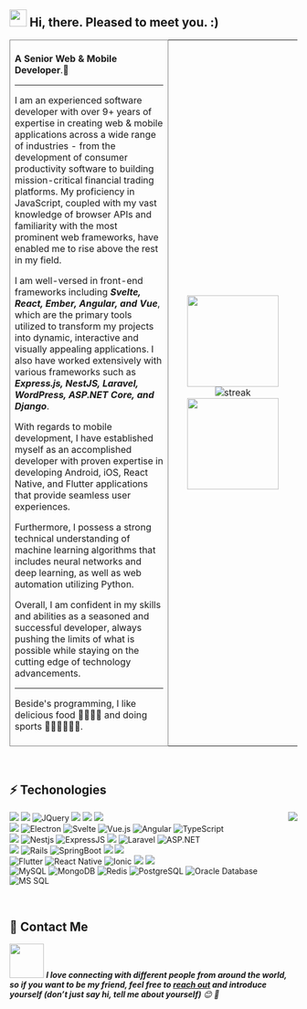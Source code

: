 ## <img src="https://raw.githubusercontent.com/iampavangandhi/iampavangandhi/master/gifs/Hi.gif" width="30px"> Hi, there. Pleased to meet you. :)
<table><tr><td valign="center" width="55%" style="border:1px solid gray;">
<br/>
<strong>A Senior Web & Mobile Developer</strong>.👋 
<hr/>
I am an experienced software developer with over 9+ years of expertise in creating web & mobile applications across a wide range of industries - from the development of consumer productivity software to building mission-critical financial trading platforms.
My proficiency in JavaScript, coupled with my vast knowledge of browser APIs and familiarity with the most prominent web frameworks, have enabled me to rise above the rest in my field. 
	
I am well-versed in front-end frameworks including _**Svelte, React, Ember, Angular, and Vue**_, which are the primary tools utilized to transform my projects into dynamic, interactive and visually appealing applications.
I also have worked extensively with various frameworks such as _**Express.js, NestJS, Laravel, WordPress, ASP.NET Core, and Django**_.

With regards to mobile development, I have established myself as an accomplished developer with proven expertise in developing Android, iOS, React Native, and Flutter applications that provide seamless user experiences.

Furthermore, I possess a strong technical understanding of machine learning algorithms that includes neural networks and deep learning, as well as web automation utilizing Python.

Overall, I am confident in my skills and abilities as a seasoned and successful developer, always pushing the limits of what is possible while staying on the cutting edge of technology advancements.
<hr/>
Beside's programming, I like delicious food 🥗🥩🌮🍣 and doing sports 🏃⛹️‍♂️🏋🏼‍♂️.
<br/><br/>
</td>

<td valign="center" width="45%">
<div align="center" style="justify-content:"center">
	<img height="160em" src="https://github-readme-stats.vercel.app/api?username=spiderman128&show_icons=true&theme=transparent&include_all_commits=true&count_private=true"/>
<!-- 	<img height="200" src="https://assets.azion.com/static/videos/learn-more-video.gif"/> -->
	<img src="https://camo.githubusercontent.com/841086315c1e539a10fe125dd29dc05ef44686ca6969e1c6aa14db46a8efb4eb/68747470733a2f2f6769746875622d70726f66696c652d74726f7068792e76657263656c2e6170702f3f757365726e616d653d746b6f686c69267468656d653d6461726b687562266e6f2d62673d7472756526726f773d3226636f6c756d6e3d33266d617267696e2d773d3135266d617267696e2d683d3135" alt="streak" data-canonical-src="https://github-profile-trophy.vercel.app/?username=glistenstar&theme=gruvbox&no-bg=true&row=2&column=3&margin-w=15&margin-h=15" style="max-width: 100%;">
	<img height="160em" src="https://github-readme-streak-stats.herokuapp.com/?user=GlistenSTAR&include_all_commits=true&theme=transparent&count_private=true&show_icons=true&"/>
</div> 

</td></tr></table>  

<br/>

## ⚡ Techonologies 
<img align="right" src="https://github-readme-stats-sigma-five.vercel.app/api/top-langs/?username=spiderman128&layout=compact&theme=transparent" /> <img src="https://img.shields.io/badge/-HTML-ff671f?style=flat&logo=html5&logoColor=white"> <img src="https://img.shields.io/badge/-CSS3-1facff?style=flat&logo=css3&logoColor=white"> ![JQuery](https://img.shields.io/badge/-JQuery-blue?style=flat&logo=jquery) <img src="https://img.shields.io/badge/-Bootstrap-563D7C?style=flat&logo=bootstrap&logoColor=white"> <img src="https://img.shields.io/badge/-JavaScript-eed718?style=flat&logo=javascript&logoColor=ffffff"> <img src="https://img.shields.io/badge/-Sass-cc6699?style=flat&logo=sass&logoColor=ffffff"><br/><img src="https://img.shields.io/badge/-React-000000?style=flat&logo=react&logoColor=00c8ff"> ![Electron](https://img.shields.io/badge/-Electron-gray?style=flat&logo=electron) ![Svelte](https://img.shields.io/badge/-Svelte-gray?style=flat&logo=svelte) ![Vue.js](https://img.shields.io/badge/-Vuejs-black?style=flat&logo=vue.js) ![Angular](https://img.shields.io/badge/-Angular-DD0031?style=flat&logo=angular) ![TypeScript](https://img.shields.io/badge/-TypeScript-000000?style=flat&logo=typescript)<br/><img src="https://img.shields.io/badge/-Node.js-3C873A?style=flat&logo=Node.js&logoColor=white"> ![Nestjs](https://img.shields.io/badge/-Nestjs-black?style=flat&logo=NestJS) ![ExpressJS](https://img.shields.io/badge/-ExpressJS-1facff?style=flat&logo=Express) <img src="https://img.shields.io/badge/-django-black?style=flat&logo=django"> ![Laravel](https://img.shields.io/badge/-Laravel-black?style=flat&logo=laravel) ![ASP.NET](https://img.shields.io/badge/-ASP.NET-green?style=flat&logo=dotnet)<br/><img src="https://img.shields.io/badge/-Flask-0d7963?style=flat&logo=flask&logoColor=white"> ![Rails](http://img.shields.io/badge/-Ruby%20on%20Rails-CC0000?style=flat&logo=ruby-on-rails&logoColor=ffffff) ![SpringBoot](https://img.shields.io/badge/-Springboot-black?style=flat&logo=springboot) <img src="https://img.shields.io/badge/-Firebase-FFA611?style=flat&logo=firebase&logoColor=FFFFFF"> <img src="https://img.shields.io/badge/-GraphQL-1facff?style=flat&logo=graphql&logoColor=FFFFFF"><br/>![Flutter](https://img.shields.io/badge/-Flutter-02569B?style=flat&logo=flutter) ![React Native](https://img.shields.io/badge/-React%20Native-0175C2?style=flat&logo=react) ![Ionic](https://img.shields.io/badge/-Ionic-ffffff?style=flat&logo=ionic) <img src="https://img.shields.io/badge/-Android-black?style=flat&logo=android"> <img src="https://img.shields.io/badge/-ObjectiveC%2FSwift-black?style=flat&logo=ios"><br/>![MySQL](https://img.shields.io/badge/-MySQL-lightgray?style=flat&logo=mysql) ![MongoDB](https://img.shields.io/badge/-MongoDB-4DE63D?style=flat&logo=mongodb&logoColor=FFFFFF) ![Redis](https://img.shields.io/badge/-Redis-black?style=flat-square&logo=Redis) ![PostgreSQL](https://img.shields.io/badge/-PostgreSQL-blue?style=flat&logo=postgresql) ![Oracle Database](http://img.shields.io/badge/-Oracle-DD0031?style=flat&logo=oracle) ![MS SQL](http://img.shields.io/badge/-MS%20SQL-CC2927?style=flat&logo=microsoft-sql-server&logoColor=ffffff)

<br/>


## 👨‍ Contact Me

<img src="https://media.giphy.com/media/LnQjpWaON8nhr21vNW/giphy.gif" width="60"> <em><b>I love connecting with different people from around the world, so if you want to be my friend, feel free to <a href="mailto:talent111dev@gmail.com">reach out</a> and introduce yourself (don’t just say hi, tell me about yourself)</b> 😊 💜</em>
